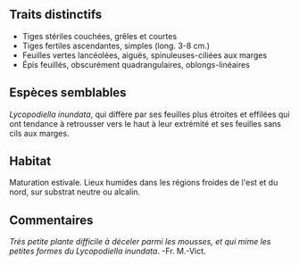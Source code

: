 
<!--
1-https://www.inaturalist.org/photos/109383731
1-https://www.inaturalist.org/observations/68121867
2-https://www.inaturalist.org/observations/126739914
5-https://www.inaturalist.org/observations/173817759
1-https://www.inaturalist.org/observations/126823861
3-https://www.inaturalist.org/observations/126823861
4-https://www.inaturalist.org/observations/126823863
1-https://www.inaturalist.org/observations/126823863
-->

## Traits distinctifs

- Tiges stériles couchées, grêles et courtes
- Tiges fertiles ascendantes, simples (long. 3-8 cm.)
- Feuilles vertes lancéolées, aiguës, spinuleuses-ciliées aux marges
- Épis feuillés, obscurément quadrangulaires, oblongs-linéaires

## Espèces semblables

_Lycopodiella inundata_, qui diffère par ses feuilles plus étroites et effilées qui ont tendance à retrousser vers le haut à leur extrémité et ses feuilles sans cils aux marges.

## Habitat

Maturation estivale. Lieux humides dans les régions froides de l'est et du nord, sur substrat neutre ou alcalin.

## Commentaires

_Très petite plante difficile à déceler parmi les mousses, et qui mime les petites formes du Lycopodiella inundata_. -Fr. M.-Vict.


